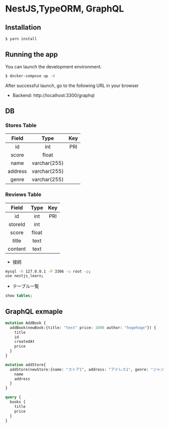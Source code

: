 # NestJS,TypeORM, GraphQL

## Installation

```bash
$ yarn install
```

## Running the app

You can launch the development environment.

```bash
$ docker-compose up -d
```

After successful launch, go to the following URL in your browser

- Backend: http://localhost:3300/graphql

## DB

### Stores Table
|Field|Type|Key|
|:--:|:--:|:--:|
|id|int|PRI|
|score|float|
|name|varchar(255)|	
|address|varchar(255)|
|genre|varchar(255)|


### Reviews Table
|Field|Type|Key|
|:--:|:--:|:--:|
|id|int|PRI|
|storeId|int|
|score|float|	
|title|text|
|content|text|

- 接続

```bash
mysql -h 127.0.0.1 -P 3306 -u root -p;
use nestjs_learn;
```

- テーブル一覧

```sql
show tables;
```

## GraphQL exmaple

```graphQL
mutation AddBook {
  addBook(newBook:{title: "test" price: 1000 author: "hogehoge"}) {
    title
    id
    createdAt
    price
  }
}

mutation addStore{
  addStore(newStore:{name: "ストア1", address: "アドレス1", genre: "ジャンル1", score: 100}) {
    name
    address
  }
}
```

```graphQL
query {
  books {
    title
    price
  }
}
```
